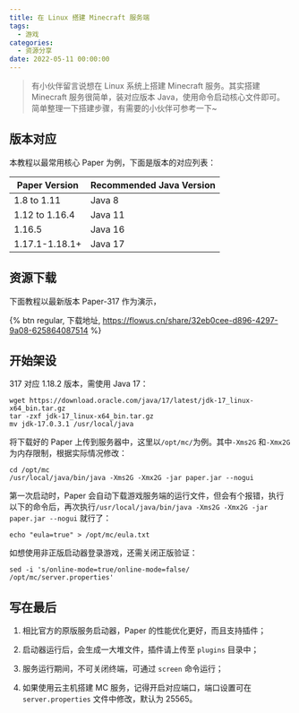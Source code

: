 ```yaml
---
title: 在 Linux 搭建 Minecraft 服务端
tags:
  - 游戏
categories:
  - 资源分享
date: 2022-05-11 00:00:00
---
```


> 有小伙伴留言说想在 Linux 系统上搭建 Minecraft 服务。其实搭建 Minecraft 服务很简单，装对应版本 Java，使用命令启动核心文件即可。简单整理一下搭建步骤，有需要的小伙伴可参考一下~

<!-- more -->

## 版本对应

本教程以最常用核心 Paper 为例，下面是版本的对应列表：

| Paper Version | Recommended Java Version |
| - | - |
| 1.8 to 1.11 | Java 8 |
| 1.12 to 1.16.4 | Java 11 |
| 1.16.5 | Java 16 |
| 1.17.1-1.18.1+ | Java 17 |

## 资源下载

下面教程以最新版本 Paper-317 作为演示，

{% btn regular, 下载地址, https://flowus.cn/share/32eb0cee-d896-4297-9a08-625864087514 %}

## 开始架设

317 对应 1.18.2 版本，需使用 Java 17：

```
wget https://download.oracle.com/java/17/latest/jdk-17_linux-x64_bin.tar.gz
tar -zxf jdk-17_linux-x64_bin.tar.gz
mv jdk-17.0.3.1 /usr/local/java
```

将下载好的 Paper 上传到服务器中，这里以`/opt/mc/`为例。其中`-Xms2G` 和`-Xmx2G` 为内存限制，根据实际情况修改：

```
cd /opt/mc
/usr/local/java/bin/java -Xms2G -Xmx2G -jar paper.jar --nogui
```

第一次启动时，Paper 会自动下载游戏服务端的运行文件，但会有个报错，执行以下的命令后，再次执行`/usr/local/java/bin/java -Xms2G -Xmx2G -jar paper.jar --nogui` 就行了：

```
echo "eula=true" > /opt/mc/eula.txt
```

如想使用非正版启动器登录游戏，还需关闭正版验证：

```
sed -i 's/online-mode=true/online-mode=false/ /opt/mc/server.properties'
```

## 写在最后

1. 相比官方的原版服务启动器，Paper 的性能优化更好，而且支持插件；

2. 启动器运行后，会生成一大堆文件，插件请上传至 `plugins` 目录中；

3. 服务运行期间，不可关闭终端，可通过 `screen` 命令运行；

4. 如果使用云主机搭建 MC 服务，记得开启对应端口，端口设置可在 `server.properties` 文件中修改，默认为 25565。
